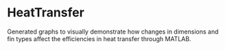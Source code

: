 # HeatTransfer
Generated graphs to visually demonstrate how changes in dimensions and fin types affect the efficiencies in heat transfer through MATLAB. 
